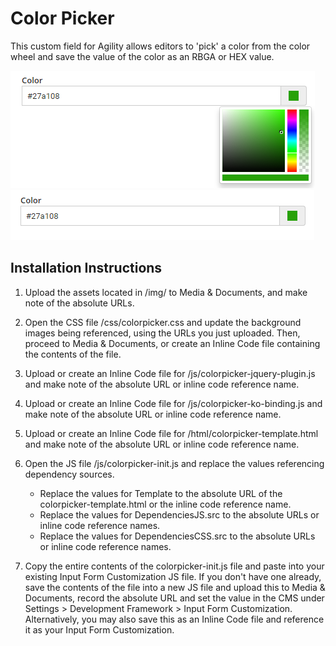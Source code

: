 ﻿# Color Picker
This custom field for Agility allows editors to 'pick' a color from the color wheel and save the value of the color as an RBGA or HEX value.

![Color Picker Open](screenshots/colorpicker-open.png?raw=true "Color Picker Open")
![Color Picker Open](screenshots/colorpicker-closed.png?raw=true "Color Picker Closed")

## Installation Instructions

1. Upload the assets located in /img/ to Media & Documents, and make note of the absolute URLs.
   
2. Open the CSS file /css/colorpicker.css and update the background images being referenced, using the URLs you just uploaded. Then, proceed to Media & Documents, or create an Inline Code file containing the contents of the file.
 
3. Upload or create an Inline Code file for /js/colorpicker-jquery-plugin.js and make note of the absolute URL or inline code reference name.
 
4. Upload or create an Inline Code file for /js/colorpicker-ko-binding.js and make note of the absolute URL or inline code reference name.

5. Upload or create an Inline Code file for /html/colorpicker-template.html and make note of the absolute URL or inline code reference name.

6. Open the JS file /js/colorpicker-init.js and replace the values referencing dependency sources.
	 - Replace the values for Template to the absolute URL of the colorpicker-template.html or the inline code reference name.
	 - Replace the values for DependenciesJS.src to the absolute URLs or inline code reference names.
	 - Replace the values for DependenciesCSS.src to the absolute URLs or inline code reference names.
 
7. Copy the entire contents of the colorpicker-init.js file and paste into your existing Input Form Customization JS file. 
If you don't have one already, save the contents of the file into a new JS file and upload this to Media & Documents, record the absolute URL and set the value in the CMS under Settings > Development Framework > Input Form Customization. Alternatively, you may also save this as an Inline Code file and reference it as your Input Form Customization.

